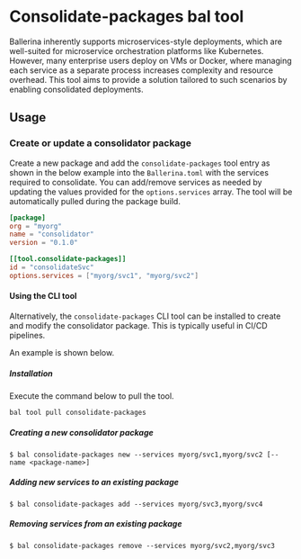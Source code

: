 # Consolidate-packages bal tool

Ballerina inherently supports microservices-style deployments, which are well-suited for microservice orchestration platforms like Kubernetes.
However, many enterprise users deploy on VMs or Docker, where managing each service as a separate process increases complexity and resource overhead.
This tool aims to provide a solution tailored to such scenarios by enabling consolidated deployments.

## Usage

### Create or update a consolidator package

Create a new package and add the `consolidate-packages` tool entry as shown in the below example into the `Ballerina.toml` with the services required to consolidate.
You can add/remove services as needed by updating the values provided for the `options.services` array. The tool will be automatically pulled during
the package build.

```toml
[package]
org = "myorg"
name = "consolidator"
version = "0.1.0"

[[tool.consolidate-packages]]
id = "consolidateSvc"
options.services = ["myorg/svc1", "myorg/svc2"]
```

#### Using the CLI tool
Alternatively, the `consolidate-packages` CLI tool can be installed to create and modify the consolidator package. This
is typically useful in CI/CD pipelines.

An example is shown below.

##### Installation

Execute the command below to pull the tool.

```bash
bal tool pull consolidate-packages
```

##### Creating a new consolidator package
```
$ bal consolidate-packages new --services myorg/svc1,myorg/svc2 [--name <package-name>]
```

##### Adding new services to an existing package
```
$ bal consolidate-packages add --services myorg/svc3,myorg/svc4
```

##### Removing services from an existing package
```
$ bal consolidate-packages remove --services myorg/svc2,myorg/svc3
```
